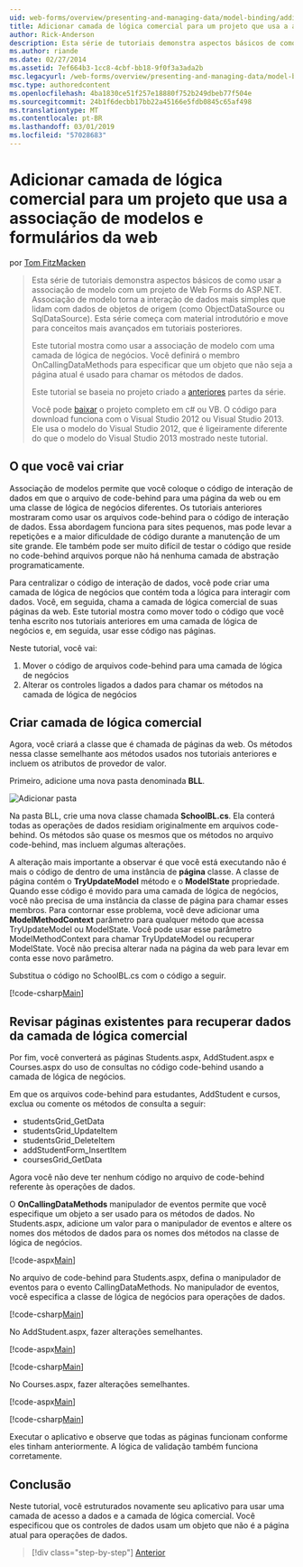 ```yaml
---
uid: web-forms/overview/presenting-and-managing-data/model-binding/adding-business-logic-layer
title: Adicionar camada de lógica comercial para um projeto que usa a associação de modelos e formulários da web | Microsoft Docs
author: Rick-Anderson
description: Esta série de tutoriais demonstra aspectos básicos de como usar a associação de modelo com um projeto de Web Forms do ASP.NET. Associação de modelo torna a interação de dados mais simples-...
ms.author: riande
ms.date: 02/27/2014
ms.assetid: 7ef664b3-1cc8-4cbf-bb18-9f0f3a3ada2b
msc.legacyurl: /web-forms/overview/presenting-and-managing-data/model-binding/adding-business-logic-layer
msc.type: authoredcontent
ms.openlocfilehash: 4ba1830ce51f257e18880f752b249dbeb77f504e
ms.sourcegitcommit: 24b1f6decbb17bb22a45166e5fdb0845c65af498
ms.translationtype: MT
ms.contentlocale: pt-BR
ms.lasthandoff: 03/01/2019
ms.locfileid: "57028683"
---
```

<a name="adding-business-logic-layer-to-a-project-that-uses-model-binding-and-web-forms"></a>Adicionar camada de lógica comercial para um projeto que usa a associação de modelos e formulários da web
====================
por [Tom FitzMacken](https://github.com/tfitzmac)

> Esta série de tutoriais demonstra aspectos básicos de como usar a associação de modelo com um projeto de Web Forms do ASP.NET. Associação de modelo torna a interação de dados mais simples que lidam com dados de objetos de origem (como ObjectDataSource ou SqlDataSource). Esta série começa com material introdutório e move para conceitos mais avançados em tutoriais posteriores.
> 
> Este tutorial mostra como usar a associação de modelo com uma camada de lógica de negócios. Você definirá o membro OnCallingDataMethods para especificar que um objeto que não seja a página atual é usado para chamar os métodos de dados.
> 
> Este tutorial se baseia no projeto criado a [anteriores](retrieving-data.md) partes da série.
> 
> Você pode [baixar](https://go.microsoft.com/fwlink/?LinkId=286116) o projeto completo em c# ou VB. O código para download funciona com o Visual Studio 2012 ou Visual Studio 2013. Ele usa o modelo do Visual Studio 2012, que é ligeiramente diferente do que o modelo do Visual Studio 2013 mostrado neste tutorial.


## <a name="what-youll-build"></a>O que você vai criar

Associação de modelos permite que você coloque o código de interação de dados em que o arquivo de code-behind para uma página da web ou em uma classe de lógica de negócios diferentes. Os tutoriais anteriores mostraram como usar os arquivos code-behind para o código de interação de dados. Essa abordagem funciona para sites pequenos, mas pode levar a repetições e a maior dificuldade de código durante a manutenção de um site grande. Ele também pode ser muito difícil de testar o código que reside no code-behind arquivos porque não há nenhuma camada de abstração programaticamente.

Para centralizar o código de interação de dados, você pode criar uma camada de lógica de negócios que contém toda a lógica para interagir com dados. Você, em seguida, chama a camada de lógica comercial de suas páginas da web. Este tutorial mostra como mover todo o código que você tenha escrito nos tutoriais anteriores em uma camada de lógica de negócios e, em seguida, usar esse código nas páginas.

Neste tutorial, você vai:

1. Mover o código de arquivos code-behind para uma camada de lógica de negócios
2. Alterar os controles ligados a dados para chamar os métodos na camada de lógica de negócios

## <a name="create-business-logic-layer"></a>Criar camada de lógica comercial

Agora, você criará a classe que é chamada de páginas da web. Os métodos nessa classe semelhante aos métodos usados nos tutoriais anteriores e incluem os atributos de provedor de valor.

Primeiro, adicione uma nova pasta denominada **BLL**.

![Adicionar pasta](adding-business-logic-layer/_static/image1.png)

Na pasta BLL, crie uma nova classe chamada **SchoolBL.cs**. Ela conterá todas as operações de dados residiam originalmente em arquivos code-behind. Os métodos são quase os mesmos que os métodos no arquivo code-behind, mas incluem algumas alterações.

A alteração mais importante a observar é que você está executando não é mais o código de dentro de uma instância de **página** classe. A classe de página contém o **TryUpdateModel** método e o **ModelState** propriedade. Quando esse código é movido para uma camada de lógica de negócios, você não precisa de uma instância da classe de página para chamar esses membros. Para contornar esse problema, você deve adicionar uma **ModelMethodContext** parâmetro para qualquer método que acessa TryUpdateModel ou ModelState. Você pode usar esse parâmetro ModelMethodContext para chamar TryUpdateModel ou recuperar ModelState. Você não precisa alterar nada na página da web para levar em conta esse novo parâmetro.

Substitua o código no SchoolBL.cs com o código a seguir.

[!code-csharp[Main](adding-business-logic-layer/samples/sample1.cs)]

## <a name="revise-existing-pages-to-retrieve-data-from-business-logic-layer"></a>Revisar páginas existentes para recuperar dados da camada de lógica comercial

Por fim, você converterá as páginas Students.aspx, AddStudent.aspx e Courses.aspx do uso de consultas no código code-behind usando a camada de lógica de negócios.

Em que os arquivos code-behind para estudantes, AddStudent e cursos, exclua ou comente os métodos de consulta a seguir:

- studentsGrid\_GetData
- studentsGrid\_UpdateItem
- studentsGrid\_DeleteItem
- addStudentForm\_InsertItem
- coursesGrid\_GetData

Agora você não deve ter nenhum código no arquivo de code-behind referente às operações de dados.

O **OnCallingDataMethods** manipulador de eventos permite que você especifique um objeto a ser usado para os métodos de dados. No Students.aspx, adicione um valor para o manipulador de eventos e altere os nomes dos métodos de dados para os nomes dos métodos na classe de lógica de negócios.

[!code-aspx[Main](adding-business-logic-layer/samples/sample2.aspx?highlight=3-4,8)]

No arquivo de code-behind para Students.aspx, defina o manipulador de eventos para o evento CallingDataMethods. No manipulador de eventos, você especifica a classe de lógica de negócios para operações de dados.

[!code-csharp[Main](adding-business-logic-layer/samples/sample3.cs)]

No AddStudent.aspx, fazer alterações semelhantes.

[!code-aspx[Main](adding-business-logic-layer/samples/sample4.aspx?highlight=3-4)]

[!code-csharp[Main](adding-business-logic-layer/samples/sample5.cs)]

No Courses.aspx, fazer alterações semelhantes.

[!code-aspx[Main](adding-business-logic-layer/samples/sample6.aspx?highlight=3-4)]

[!code-csharp[Main](adding-business-logic-layer/samples/sample7.cs)]

Executar o aplicativo e observe que todas as páginas funcionam conforme eles tinham anteriormente. A lógica de validação também funciona corretamente.

## <a name="conclusion"></a>Conclusão

Neste tutorial, você estruturados novamente seu aplicativo para usar uma camada de acesso a dados e a camada de lógica comercial. Você especificou que os controles de dados usam um objeto que não é a página atual para operações de dados.

> [!div class="step-by-step"]
> [Anterior](using-query-string-values-to-retrieve-data.md)

